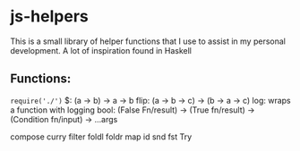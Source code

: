 # js-helpers

This is a small library of helper functions that I use to assist in my personal development.
A lot of inspiration found in Haskell

## Functions:
`require('./')`
$: (a -> b) -> a -> b
flip: (a -> b -> c) -> (b -> a -> c)
log: wraps a function with logging
bool: (False Fn/result) -> (True fn/result) -> (Condition fn/input) -> ...args

compose
curry
filter
foldl
foldr
map
id
snd
fst
Try

